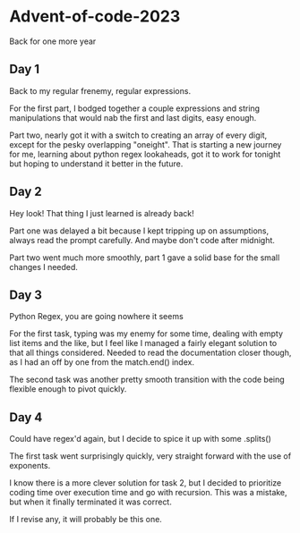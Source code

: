 # Advent-of-code-2023
Back for one more year

## Day 1
Back to my regular frenemy, regular expressions.

For the first part, I bodged together a couple expressions and string manipulations that would nab the first and last digits, easy enough.

Part two, nearly got it with a switch to creating an array of every digit, except for the pesky overlapping "oneight". That is starting a new journey for me, learning about python regex lookaheads, got it to work for tonight but hoping to understand it better in the future.

## Day 2
Hey look! That thing I just learned is already back!

Part one was delayed a bit because I kept tripping up on assumptions, always read the prompt carefully. And maybe don't code after midnight.

Part two went much more smoothly, part 1 gave a solid base for the small changes I needed.

## Day 3
Python Regex, you are going nowhere it seems

For the first task, typing was my enemy for some time, dealing with empty list items and the like, but I feel like I managed a fairly elegant solution to that all things considered. Needed to read the documentation closer though, as I had an off by one from the match.end() index.

The second task was another pretty smooth transition with the code being flexible enough to pivot quickly.

## Day 4
Could have regex'd again, but I decide to spice it up with some .splits()

The first task went surprisingly quickly, very straight forward with the use of exponents.

I know there is a more clever solution for task 2, but I decided to prioritize coding time over execution time and go with recursion. This was a mistake, but when it finally terminated it was correct.

If I revise any, it will probably be this one.